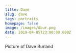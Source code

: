```yaml
---
title: Dave
slug: dave
tags: portraits
homepage: false
image: /images/dbur.png
date: 2019-04-05T23:00:00.000Z
---
```

Picture of Dave Burland
